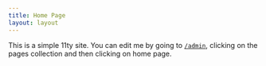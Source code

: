 ```yaml
---
title: Home Page
layout: layout
---
```


This is a simple 11ty site. You can edit me by going to [`/admin`](admin "Edit site with TinaCMS"), clicking on the pages collection and then clicking on home page.
